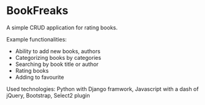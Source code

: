 # BookFreaks

A simple CRUD application for rating books. 


Example functionalities:
  - Ability to add new books, authors
  - Categorizing books by categories 
  - Searching by book title or author
  - Rating books
  - Adding to favourite
  
  
  Used technologies:
    Python with Django framwork,
    Javascript with a dash of jQuery,
    Bootstrap,
    Select2 plugin
